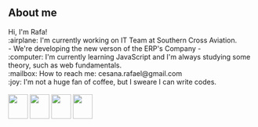 ## About me
<div>
  Hi, I'm Rafa!</br>
  :airplane: I'm currently working on IT Team at Southern Cross Aviation. </br>
  - We're developing the new verson of the ERP's Company -</br>
  :computer: I'm currently learning JavaScript and I'm always studying some theory, such as web fundamentals. </br>
  :mailbox: How to reach me: cesana.rafael@gmail.com </br>
  :joy: I'm not a huge fan of coffee, but I sweare I can write codes. </br></br>
  <img style="height:50px; width:40px;" src="https://cdn.jsdelivr.net/gh/devicons/devicon/icons/html5/html5-original.svg" />
  <img style="height:50px; width:40px;" src="https://cdn.jsdelivr.net/gh/devicons/devicon/icons/css3/css3-original.svg" />
  <img style="height:50px; width:40px;" src="https://cdn.jsdelivr.net/gh/devicons/devicon/icons/php/php-plain.svg" />
  <img style="height:50px; width:40px;" src="https://cdn.jsdelivr.net/gh/devicons/devicon/icons/javascript/javascript-original.svg" />
  <!--<img style="height:50px; width:40px;" src="https://cdn.jsdelivr.net/gh/devicons/devicon/icons/react/react-original.svg" />
  <img style="height:50px; width:40px;" src="https://cdn.jsdelivr.net/gh/devicons/devicon/icons/filezilla/filezilla-plain.svg" />
  <img style="height:50px; width:40px;" src="https://cdn.jsdelivr.net/gh/devicons/devicon/icons/photoshop/photoshop-plain.svg" />
  <img style="height:50px; width:40px;" src="https://cdn.jsdelivr.net/gh/devicons/devicon/icons/illustrator/illustrator-plain.svg" />
  -->
</div>
